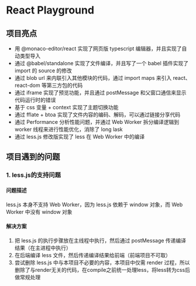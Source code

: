 # React Playground

## 项目亮点
- 用 @monaco-editor/react 实现了网页版 typescript 编辑器，并且实现了自动类型导入
- 通过 @babel/standalone 实现了文件编译，并且写了一个 babel 插件实现了 import 的 source 的修改
- 通过 blob url 来内联引入其他模块的代码，通过 import maps 来引入 react、react-dom 等第三方包的代码
- 通过 iframe 实现了预览功能，并且通过 postMessage 和父窗口通信来显示代码运行时的错误
- 基于 css 变量 + context 实现了主题切换功能
- 通过 fflate + btoa 实现了文件内容的编码、解码，可以通过链接分享代码
- 通过 Performance 分析性能问题，并通过 Web Worker 拆分编译逻辑到 worker 线程来进行性能优化，消除了 long lask
- 通过 less.js 修改版实现了 less 在 Web Worker 中的编译
## 项目遇到的问题
### 1. less.js的支持问题
#### 问题描述
less.js 本身不支持 Web Worker，因为 less.js 依赖于 window 对象，而 Web Worker 中没有 window 对象
#### 解决方案
1. 把 less.js 的执行步骤放在主线程中执行，然后通过 postMessage 传递编译结果（在主进程中执行）
2. 在后端编译 less 文件，然后传递编译结果给前端（前端项目不可取）
3. 尝试删除 less.js 中与本项目不必要的内容，本项目中仅需 render 过程，所以删除了与render无关的代码，在compile之前统一处理less，将less转为css后做常规处理